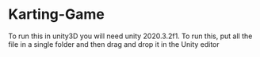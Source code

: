 # Karting-Game
To run this in unity3D you will need unity 2020.3.2f1.
To run this, put all the file in a single folder and then drag and drop it in the Unity editor
